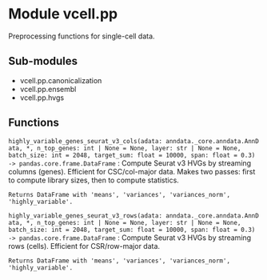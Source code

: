 Module vcell.pp
===============
Preprocessing functions for single-cell data.

Sub-modules
-----------
* vcell.pp.canonicalization
* vcell.pp.ensembl
* vcell.pp.hvgs

Functions
---------

`highly_variable_genes_seurat_v3_cols(adata: anndata._core.anndata.AnnData, *, n_top_genes: int | None = None, layer: str | None = None, batch_size: int = 2048, target_sum: float = 10000, span: float = 0.3) ‑> pandas.core.frame.DataFrame`
:   Compute Seurat v3 HVGs by streaming columns (genes). Efficient for CSC/col-major data.
    Makes two passes: first to compute library sizes, then to compute statistics.
    
    Returns DataFrame with 'means', 'variances', 'variances_norm', 'highly_variable'.

`highly_variable_genes_seurat_v3_rows(adata: anndata._core.anndata.AnnData, *, n_top_genes: int | None = None, layer: str | None = None, batch_size: int = 2048, target_sum: float = 10000, span: float = 0.3) ‑> pandas.core.frame.DataFrame`
:   Compute Seurat v3 HVGs by streaming rows (cells). Efficient for CSR/row-major data.
    
    Returns DataFrame with 'means', 'variances', 'variances_norm', 'highly_variable'.